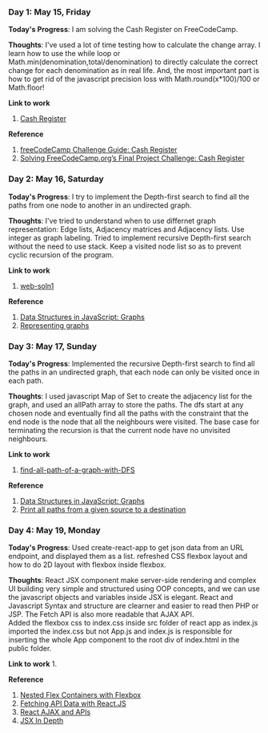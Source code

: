 ### Day 1: May 15, Friday

**Today's Progress**: I am solving the Cash Register on FreeCodeCamp.

**Thoughts**: I've used a lot of time testing how to calculate the change array. I learn how to use the while loop or Math.min(denomination,total/denomination) to directly calculate the correct change for each denomination as in real life. And, the most important part is how to get rid of the javascript precision loss with Math.round(x*100)/100 or Math.floor!

**Link to work**
1. [Cash Register](https://gist.github.com/Martin-Mok-Tin-Kui/880a4ddd1fbf7e810b878db2c36ce675)  

**Reference**
1. [freeCodeCamp Challenge Guide: Cash Register
](https://www.freecodecamp.org/forum/t/freecodecamp-challenge-guide-cash-register/16012)  
2. [Solving FreeCodeCamp.org’s Final Project Challenge: Cash Register](https://medium.com/@chyanpin/solving-freecodecamp-orgs-final-project-challenge-cash-register-d6ecb941d966)  

### Day 2: May 16, Saturday

**Today's Progress**: I try to implement the Depth-first search to find all the paths from one node to another in an undirected graph.

**Thoughts**: I've tried to understand when to use differnet graph representation: Edge lists, Adjacency matrices and Adjacency lists. Use integer as graph labeling. Tried to implement recursive Depth-first search without the need to use stack. Keep a visited node list so as to prevent cyclic recursion of the program.

**Link to work**
1. [web-soln1](https://github.com/Martin-Mok-Tin-Kui/programming-test/blob/master/web%20soln/web-soln1.md)  

**Reference**
1. [Data Structures in JavaScript: Graphs](https://medium.com/better-programming/basic-interview-data-structures-in-javascript-graphs-3f9118aeb078)  
2. [Representing graphs](https://www.khanacademy.org/computing/computer-science/algorithms/graph-representation/a/representing-graphs)

### Day 3: May 17, Sunday

**Today's Progress**: Implemented the recursive Depth-first search to find all the paths in an undirected graph, that each node can only be visited once in each path.

**Thoughts**: I used javascript Map of Set to create the adjacency list for the graph, and used an allPath array to store the paths. The dfs start at any chosen node and eventually find all the paths with the constraint that the end node is the node that all the neighbours were visited. The base case for terminating the recursion is that the current node have no unvisited neighbours.

**Link to work**
1. [find-all-path-of-a-graph-with-DFS](https://github.com/Martin-Mok-Tin-Kui/programming-test/blob/master/web%20soln/find-all-path-of-a-graph-with-DFS.md)  

**Reference**
1. [Data Structures in JavaScript: Graphs](https://medium.com/better-programming/basic-interview-data-structures-in-javascript-graphs-3f9118aeb078)  
2. [Print all paths from a given source to a destination](https://www.geeksforgeeks.org/find-paths-given-source-destination/)  

### Day 4: May 19, Monday

**Today's Progress**: Used create-react-app to get json data from an URL endpoint, and displayed them as a list. refreshed CSS flexbox layout and how to do 2D layout with flexbox inside flexbox.

**Thoughts**: React JSX component make server-side rendering and complex UI building very simple and structured using OOP concepts, and we can use the javascript objects and variables inside JSX is elegant. React and Javascript Syntax and structure are clearner and easier to read then PHP or JSP. The Fetch API is also more readable that AJAX API.  
Added the flexbox css to index.css inside src folder of react app as index.js imported the index.css but not App.js and index.js is responsible for inserting the whole App component to the root div of index.html in the public folder.

**Link to work**
1. 

**Reference**
1. [Nested Flex Containers with Flexbox](https://www.qhmit.com/css/flexbox/tutorial/nested_flex_containers.cfm)  
2. [Fetching API Data with React.JS](https://blog.hellojs.org/fetching-api-data-with-react-js-460fe8bbf8f2)  
3. [React AJAX and APIs](https://reactjs.org/docs/faq-ajax.html)  
4. [JSX In Depth](https://reactjs.org/docs/jsx-in-depth.html)  
